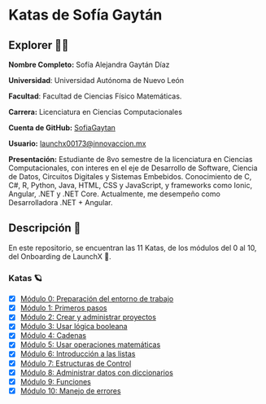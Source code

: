 # Katas de Sofía Gaytán

## Explorer 👩‍🚀
**Nombre Completo:** Sofía Alejandra Gaytán Díaz

**Universidad**: Universidad Autónoma de Nuevo León

**Facultad**: Facultad de Ciencias Físico Matemáticas.

**Carrera:** Licenciatura en Ciencias Computacionales 

**Cuenta de GitHub:** [SofiaGaytan](https://github.com/SofiaGaytan)

**Usuario:** launchx00173@innovaccion.mx

**Presentación:** Estudiante de 8vo semestre de la licenciatura en Ciencias Computacionales, con interes en el eje de Desarrollo de Software, Ciencia de Datos, Circuitos Digitales y Sistemas Embebidos. Conocimiento de C, C#, R, Python, Java, HTML, CSS y JavaScript, y frameworks como Ionic, Angular, .NET y .NET Core. Actualmente, me desempeño como Desarrolladora .NET + Angular.

## Descripción 📝
En este repositorio, se encuentran las 11 Katas, de los módulos del 0 al 10, del Onboarding de LaunchX 🚀.

### Katas 🪐
- [X] [Módulo 0: Preparación del entorno de trabajo](https://github.com/SofiaGaytan/KatasSofiaGaytan/blob/main/KatasSof%C3%ADaGayt%C3%A1n/Modulo0KatasSG.ipynb)
- [X] [Módulo 1: Primeros pasos](https://github.com/SofiaGaytan/KatasSofiaGaytan/blob/main/KatasSof%C3%ADaGayt%C3%A1n/Modulo1KatasSG.ipynb)
- [X] [Módulo 2: Crear y administrar proyectos](https://github.com/SofiaGaytan/KatasSofiaGaytan/blob/main/KatasSof%C3%ADaGayt%C3%A1n/Modulo2KatasSG.md)
- [X] [Módulo 3: Usar lógica booleana](https://github.com/SofiaGaytan/KatasSofiaGaytan/blob/main/KatasSof%C3%ADaGayt%C3%A1n/M%C3%B3dulo3KatasSG.ipynb)
- [X] [Módulo 4: Cadenas](https://github.com/SofiaGaytan/KatasSofiaGaytan/blob/main/KatasSof%C3%ADaGayt%C3%A1n/M%C3%B3dulo4KatasSG.ipynb)
- [X] [Módulo 5: Usar operaciones matemáticas](https://github.com/SofiaGaytan/KatasSofiaGaytan/blob/main/KatasSof%C3%ADaGayt%C3%A1n/M%C3%B3dulo5KatasSG.ipynb)
- [X] [Módulo 6: Introducción a las listas](https://github.com/SofiaGaytan/KatasSofiaGaytan/blob/main/KatasSof%C3%ADaGayt%C3%A1n/M%C3%B3dulo6KatasSG.ipynb)
- [X] [Módulo 7: Estructuras de Control](https://github.com/SofiaGaytan/KatasSofiaGaytan/blob/main/KatasSof%C3%ADaGayt%C3%A1n/M%C3%B3dulo7KatasSG.ipynb)
- [X] [Módulo 8: Administrar datos con diccionarios](https://github.com/SofiaGaytan/KatasSofiaGaytan/blob/main/KatasSof%C3%ADaGayt%C3%A1n/M%C3%B3dulo8KatasSG.ipynb)
- [X] [Módulo 9: Funciones](https://github.com/SofiaGaytan/KatasSofiaGaytan/blob/main/KatasSof%C3%ADaGayt%C3%A1n/M%C3%B3dulo9KatasSG.ipynb)
- [X] [Módulo 10: Manejo de errores](https://github.com/SofiaGaytan/KatasSofiaGaytan/blob/main/KatasSof%C3%ADaGayt%C3%A1n/Modulo10KatasSG.ipynb)
